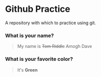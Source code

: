 # Github Practice

A repository with which to practice using git.

### What is your name?

> My name is ~~Tom Riddle~~ Amogh Dave


### What is your favorite color?

> It's **Green**

